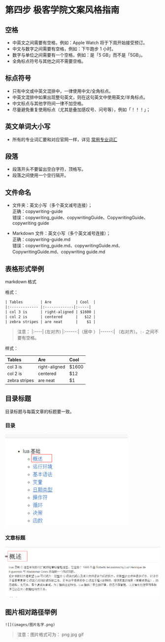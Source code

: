 # 第四步 极客学院文案风格指南


## 空格

- 中英文之间需要有空格，例如：Apple Watch 将于下周开始接受预订。
- 中文与数字之间需要有空格，例如：下午跑步 1 小时。
- 数字与单位之间需要有一个空格，例如：是「5 GB」而不是「5GB」。
- 全角标点符号与其他之间不需要空格。

## 标点符号

- 只有中文或中英文混排中，一律使用中文/全角标点。
- 中英文混排中如果出现整句英文，则在这句英文中使用英文/半角标点。
- 中文标点与其他字符间一律不加空格。
- 尽量避免重复使用标点（尤其是叠加感叹号、问号等），例如「！！！」；

## 英文单词大小写

- 所有的专业词汇要和对应官网一样，详见 [常用专业词汇](glossary.md)

## 段落

- 段落开头不要留出空白字符，顶格写。
- 段落之间使用一个空行隔开。

## 文件命名

- 文件夹：英文小写（多个英文减号连接）；  
正确：copywriting-guide  
错误：copywriting_guide、copywritingGuide、CopywritingGuide、copywriting guide

- Markdown 文件：英文小写（多个英文减号连接）；  
正确：copywriting-guide.md  
错误：copywriting_guide.md、copywritingGuide.md、CopywritingGuide.md、copywriting guide.md

## 表格形式举例

markdown 格式 

格式：

```
| Tables        | Are           | Cool  |
|:------------- |:-------------|:-----|
| col 3 is      | right-aligned | $1600 |
| col 2 is      | centered      |   $12 |
| zebra stripes | are neat      |    $1 |
```
>注意： |:----| (左对齐)  |:------:|（居中 ） |------:| （右对齐）。`:-` 之间不要有空格。

样式：

| Tables        | Are           | Cool  |
|:------------- |:-------------|:-----|
| col 3 is      | right-aligned | $1600 |
| col 2 is      | centered      |   $12 |
| zebra stripes | are neat      |    $1 |

## 目录标题

目录标题与每篇文章的标题要一致。

### 目录

![](images/cg.png)

### 文章标题

![](images/cg1.png)

## 图片相对路径举例

```
![](images/图片名字.png)
```

>注意：图片格式可为： png jpg gif

